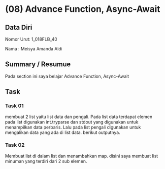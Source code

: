 # (08) Advance Function, Async-Await
## Data Diri
Nomor Urut: 1_018FLB_40

Nama : Meisya Amanda Aldi

## Summary / Resumue
Pada section ini saya belajar Advance Function, Async-Await

## Task
### Task 01
membuat 2 list yaitu list data dan pengali. Pada list data terdapat elemen pada list digunakan int.tryparse dan stdout yang digunakan untuk menampilkan data perbaris. Lalu pada list pengali digunakan untuk mengalikan data yang ada di list data. berikut outputnya.

### Task 02
Membuat list di dalam list dan menambahkan map. disini saya membuat list minuman yang terdiri dari 2 sub elemen.
